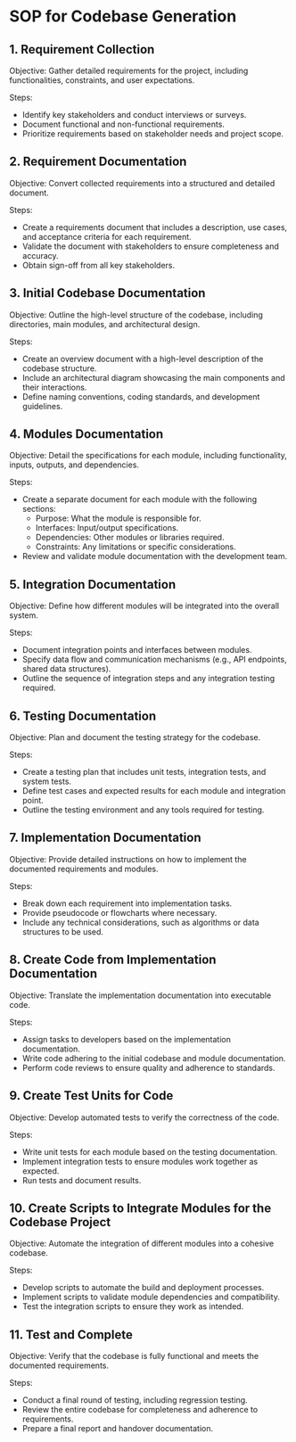 # SOP for Codebase Generation

## 1. Requirement Collection
Objective: Gather detailed requirements for the project, including functionalities, constraints, and user expectations.

Steps:
- Identify key stakeholders and conduct interviews or surveys.
- Document functional and non-functional requirements.
- Prioritize requirements based on stakeholder needs and project scope.

## 2. Requirement Documentation
Objective: Convert collected requirements into a structured and detailed document.

Steps:
- Create a requirements document that includes a description, use cases, and acceptance criteria for each requirement.
- Validate the document with stakeholders to ensure completeness and accuracy.
- Obtain sign-off from all key stakeholders.

## 3. Initial Codebase Documentation
Objective: Outline the high-level structure of the codebase, including directories, main modules, and architectural design.

Steps:
- Create an overview document with a high-level description of the codebase structure.
- Include an architectural diagram showcasing the main components and their interactions.
- Define naming conventions, coding standards, and development guidelines.

## 4. Modules Documentation
Objective: Detail the specifications for each module, including functionality, inputs, outputs, and dependencies.

Steps:
- Create a separate document for each module with the following sections:
  - Purpose: What the module is responsible for.
  - Interfaces: Input/output specifications.
  - Dependencies: Other modules or libraries required.
  - Constraints: Any limitations or specific considerations.
- Review and validate module documentation with the development team.

## 5. Integration Documentation
Objective: Define how different modules will be integrated into the overall system.

Steps:
- Document integration points and interfaces between modules.
- Specify data flow and communication mechanisms (e.g., API endpoints, shared data structures).
- Outline the sequence of integration steps and any integration testing required.

## 6. Testing Documentation
Objective: Plan and document the testing strategy for the codebase.

Steps:
- Create a testing plan that includes unit tests, integration tests, and system tests.
- Define test cases and expected results for each module and integration point.
- Outline the testing environment and any tools required for testing.

## 7. Implementation Documentation
Objective: Provide detailed instructions on how to implement the documented requirements and modules.

Steps:
- Break down each requirement into implementation tasks.
- Provide pseudocode or flowcharts where necessary.
- Include any technical considerations, such as algorithms or data structures to be used.

## 8. Create Code from Implementation Documentation
Objective: Translate the implementation documentation into executable code.

Steps:
- Assign tasks to developers based on the implementation documentation.
- Write code adhering to the initial codebase and module documentation.
- Perform code reviews to ensure quality and adherence to standards.

## 9. Create Test Units for Code
Objective: Develop automated tests to verify the correctness of the code.

Steps:
- Write unit tests for each module based on the testing documentation.
- Implement integration tests to ensure modules work together as expected.
- Run tests and document results.

## 10. Create Scripts to Integrate Modules for the Codebase Project
Objective: Automate the integration of different modules into a cohesive codebase.

Steps:
- Develop scripts to automate the build and deployment processes.
- Implement scripts to validate module dependencies and compatibility.
- Test the integration scripts to ensure they work as intended.

## 11. Test and Complete
Objective: Verify that the codebase is fully functional and meets the documented requirements.

Steps:
- Conduct a final round of testing, including regression testing.
- Review the entire codebase for completeness and adherence to requirements.
- Prepare a final report and handover documentation.